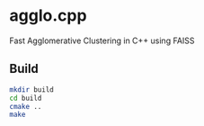 # agglo.cpp
Fast Agglomerative Clustering in C++ using FAISS

## Build
```bash
mkdir build
cd build
cmake ..
make
```